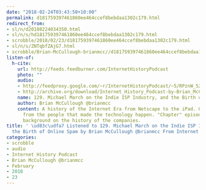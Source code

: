```yaml
---
date: "2018-02-24T03:43:50+10:00"
permalink: d181759397461860ee464ccef8bebdaa1302c179.html
redirect_from:
- sl/n/d20180224034350.html
- sl/n/s/hd181759397461860ee464ccef8bebdaa1302c179.html
- scrobble/2018/02/23/d181759397461860ee464ccef8bebdaa1302c179.html
- sl/n/s/ZNTqbfZAjG7.html
- scrobble/Brian-McCullough-brianmcc//d181759397461860ee464ccef8bebdaa1302c179.html
listen-of:
  h-cite:
    url: http://feeds.feedburner.com/InternetHistoryPodcast
    photo: ""
    audio:
    - http://feedproxy.google.com/~r/InternetHistoryPodcast/~5/RPznW_52U58/129._Michael_March_on_the_Indie_ISP_Industry_and_the_Birth_of_Online_Spam.mp3
    - http://archive.org/download/Internet_History_Podcast-by-Brian_McCullough/129_Michael_March_on_the_Indie_ISP_Industry_and_the_Birth_of_Online_Spam.mp3
    name: 129. Michael March on the Indie ISP Industry, and the Birth of Online Spam
    author: Brian McCullough @brianmcc
    content: A history of the Internet Era from Netscape to the iPad. Oral histories
      from the people that made the technology happen. "Chapter" episodes providing
      background on the history of the companies.
title: ' \ud83c\udfa7 Listened to 129. Michael March on the Indie ISP Industry, and
  the Birth of Online Spam by Brian McCullough @brianmcc From Internet History Podcast'
categories:
- scrobble
- audio
- Internet History Podcast
- Brian McCullough @brianmcc
- February
- 2018
- 23
---
```


